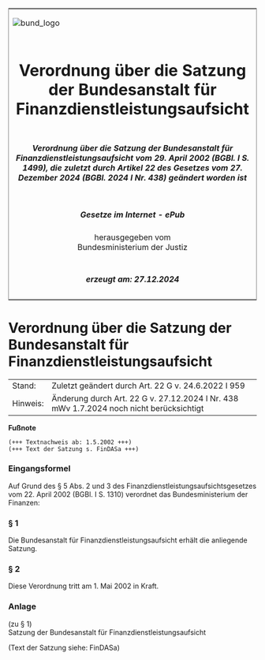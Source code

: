 <span id="DECKBLATT.html"></span>

<table border="0" frame="border" width="100%">

<tr valign="top">

<td align="left">

![bund\_logo](BfJ_2021_Web_de_de.gif)

</td>

<td align="right">

 

</td>

</tr>

<tr align="center" valign="middle">

<td colspan="2">

# Verordnung über die Satzung der Bundesanstalt für Finanzdienstleistungsaufsicht

</td>

</tr>

<tr align="center" valign="middle">

<td colspan="2">

##### Verordnung über die Satzung der Bundesanstalt für Finanzdienstleistungsaufsicht vom 29. April 2002 (BGBl. I S. 1499), die zuletzt durch Artikel 22 des Gesetzes vom 27. Dezember 2024 (BGBl. 2024 I Nr. 438) geändert worden ist

</td>

</tr>

<tr align="center" valign="middle">

<td colspan="2">

  
  

##### Gesetze im Internet - ePub  
  
herausgegeben vom  
Bundesministerium der Justiz

</td>

</tr>

<tr align="center" valign="bottom">

<td colspan="2">

  
  

##### erzeugt am: 27.12.2024

</td>

</tr>

</table>

<span id="BJNR149900002.html"></span>

# Verordnung über die Satzung der Bundesanstalt für Finanzdienstleistungsaufsicht

<div>

<div class="jnhtml">

|          |                                                                                         |
| -------- | --------------------------------------------------------------------------------------- |
| Stand:   | Zuletzt geändert durch Art. 22 G v. 24.6.2022 I 959                                     |
| Hinweis: | Änderung durch Art. 22 G v. 27.12.2024 I Nr. 438 mWv 1.7.2024 noch nicht berücksichtigt |

</div>

</div>

<div>

  
**Fußnote**

<div class="jnhtml">

<div>

<div class="jurAbsatz">

  

    (+++ Textnachweis ab: 1.5.2002 +++)
    (+++ Text der Satzung s. FinDASa +++) 

</div>

</div>

</div>

</div>

<span id="BJNR149900002BJNE000100000.html"></span>

### Eingangsformel  

<div>

<div class="jnhtml">

<div>

<div class="jurAbsatz">

Auf Grund des § 5 Abs. 2 und 3 des
Finanzdienstleistungsaufsichtsgesetzes vom 22. April 2002 (BGBl. I S.
1310) verordnet das Bundesministerium der Finanzen:

</div>

</div>

</div>

</div>

<span id="BJNR149900002BJNE000200000.html"></span>

### § 1  

<div>

<div class="jnhtml">

<div>

<div class="jurAbsatz">

Die Bundesanstalt für Finanzdienstleistungsaufsicht erhält die
anliegende Satzung.

</div>

</div>

</div>

</div>

<span id="BJNR149900002BJNE000300000.html"></span>

### § 2  

<div>

<div class="jnhtml">

<div>

<div class="jurAbsatz">

Diese Verordnung tritt am 1. Mai 2002 in Kraft.

</div>

</div>

</div>

</div>

<span id="BJNR149900002BJNE000500124.html"></span>

### Anlage  
(zu § 1)  
Satzung der Bundesanstalt für Finanzdienstleistungsaufsicht

<div>

<div class="jnhtml">

<div>

<div class="jurAbsatz">

(Text der Satzung siehe: FinDASa)

</div>

</div>

</div>

</div>
